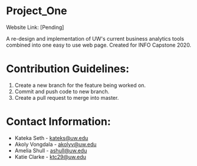 # Project_One

Website Link: [Pending]

A re-design and implementation of UW's current business analytics tools combined into one easy to use web page. Created for INFO Capstone 2020.

# Contribution Guidelines:

1. Create a new branch for the feature being worked on.
2. Commit and push code to new branch.
3. Create a pull request to merge into master.

# Contact Information:

- Kateka Seth - kateks@uw.edu
- Akoly Vongdala - akolyv@uw.edu
- Amelia Shull - ashull@uw.edu
- Katie Clarke - ktc29@uw.edu
